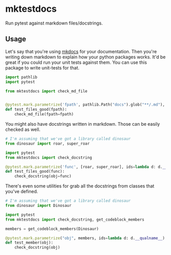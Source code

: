 # mktestdocs

Run pytest against markdown files/docstrings.

## Usage 

Let's say that you're using [mkdocs](https://squidfunk.github.io/mkdocs-material/getting-started/) for your documentation. Then you're 
writing down markdown to explain how your python packages works. It'd be 
great if you could run your unit tests against them. You can use this package
to write unit-tests for that. 

```python
import pathlib
import pytest

from mktestdocs import check_md_file


@pytest.mark.parametrize('fpath', pathlib.Path("docs").glob("**/.md"), ids=str)
def test_files_good(fpath):
    check_md_file(fpath=fpath)
```

You might also have docstrings written in markdown. Those can be easily checked
as well. 

```python
# I'm assuming that we've got a library called dinosaur
from dinosaur import roar, super_roar

import pytest
from mktestdocs import check_docstring

@pytest.mark.parametrize('func', [roar, super_roar], ids=lambda d: d.__name__)
def test_files_good(func):
    check_docstring(obj=func)
```

There's even some utilities for grab all the docstrings from classes that you've defined. 

```python
# I'm assuming that we've got a library called dinosaur
from dinosaur import Dinosaur

import pytest
from mktestdocs import check_docstring, get_codeblock_members

members = get_codeblock_members(Dinosaur)

@pytest.mark.parametrize("obj", members, ids=lambda d: d.__qualname__)
def test_member(obj):
    check_docstring(obj)
```
